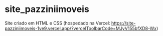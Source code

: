 # site_pazziniimoveis
Site criado em HTML e CSS (hospedado na Vercel: https://site-pazziniimoveis-1ve9.vercel.app/?vercelToolbarCode=MJyV155bfXD8-Wx)
